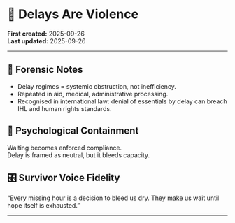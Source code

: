 # 🐌 Delays Are Violence

**First created:** 2025-09-26  
**Last updated:** 2025-09-26  

---

## 📑 Forensic Notes  
- Delay regimes = systemic obstruction, not inefficiency.  
- Repeated in aid, medical, administrative processing.  
- Recognised in international law: denial of essentials by delay can breach IHL and human rights standards.  

## 🧠 Psychological Containment  
Waiting becomes enforced compliance.  
Delay is framed as neutral, but it bleeds capacity.  

## 🎛 Survivor Voice Fidelity  
“Every missing hour is a decision to bleed us dry. They make us wait until hope itself is exhausted.”  

---
